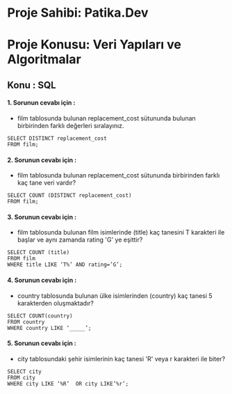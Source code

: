 # Proje Sahibi: Patika.Dev 
# Proje Konusu: Veri Yapıları ve Algoritmalar
## Konu : SQL

#### 1. Sorunun cevabı için :
- film tablosunda bulunan replacement_cost sütununda bulunan birbirinden farklı değerleri sıralayınız.
```
SELECT DISTINCT replacement_cost
FROM film;
```

#### 2. Sorunun cevabı için :
- film tablosunda bulunan replacement_cost sütununda birbirinden farklı kaç tane veri vardır?
```
SELECT COUNT (DISTINCT replacement_cost)
FROM film;
```

#### 3. Sorunun cevabı için :
- film tablosunda bulunan film isimlerinde (title) kaç tanesini T karakteri ile başlar ve aynı zamanda rating 'G' ye eşittir?
```
SELECT COUNT (title)
FROM film
WHERE title LIKE ‘T%’ AND rating=’G’;
```

#### 4. Sorunun cevabı için :
- country tablosunda bulunan ülke isimlerinden (country) kaç tanesi 5 karakterden oluşmaktadır?
```
SELECT COUNT(country)
FROM country
WHERE country LIKE ‘_____’;
```

#### 5. Sorunun cevabı için :
- city tablosundaki şehir isimlerinin kaç tanesi 'R' veya r karakteri ile biter?
```
SELECT city
FROM city
WHERE city LIKE ‘%R’  OR city LIKE’%r’;
```
